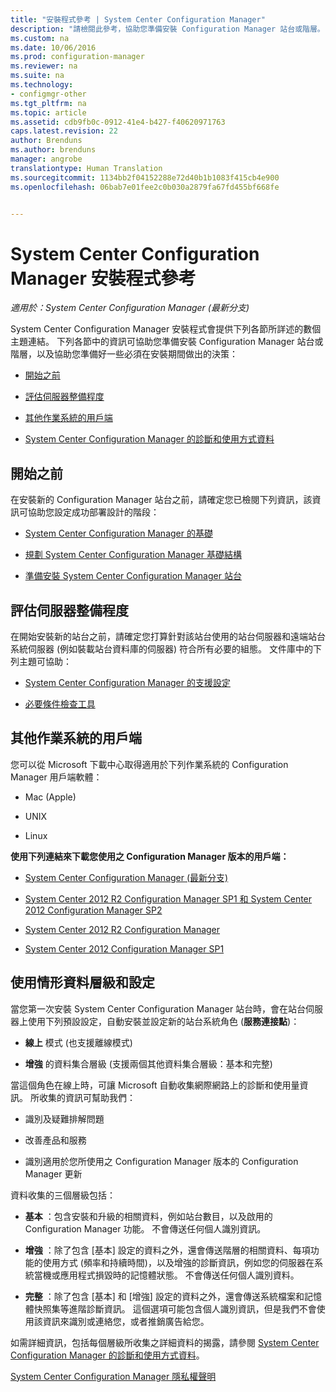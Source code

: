 ```yaml
---
title: "安裝程式參考 | System Center Configuration Manager"
description: "請檢閱此參考，協助您準備安裝 Configuration Manager 站台或階層。"
ms.custom: na
ms.date: 10/06/2016
ms.prod: configuration-manager
ms.reviewer: na
ms.suite: na
ms.technology:
- configmgr-other
ms.tgt_pltfrm: na
ms.topic: article
ms.assetid: cdb9fb0c-0912-41e4-b427-f40620971763
caps.latest.revision: 22
author: Brenduns
ms.author: brenduns
manager: angrobe
translationtype: Human Translation
ms.sourcegitcommit: 1134bb2f04152288e72d40b1b1083f415cb4e900
ms.openlocfilehash: 06bab7e01fee2c0b030a2879fa67fd455bf668fe


---
```

# <a name="reference-for-system-center-configuration-manager-setup"></a>System Center Configuration Manager 安裝程式參考

*適用於：System Center Configuration Manager (最新分支)*

System Center Configuration Manager 安裝程式會提供下列各節所詳述的數個主題連結。 下列各節中的資訊可協助您準備安裝 Configuration Manager 站台或階層，以及協助您準備好一些必須在安裝期間做出的決策：  

-   [開始之前](#bkmk_start)  

-   [評估伺服器整備程度](#bkmk_assess)  

-   [其他作業系統的用戶端](#bkmk_Addclients)  

-   [System Center Configuration Manager 的診斷和使用方式資料](../../../../core/plan-design/diagnostics/diagnostics-and-usage-data.md)  

##  <a name="a-namebkmkstarta-before-you-begin"></a><a name="bkmk_start"></a> 開始之前  
 在安裝新的 Configuration Manager 站台之前，請確定您已檢閱下列資訊，該資訊可協助您設定成功部署設計的階段：  

-   [System Center Configuration Manager 的基礎](../../../../core/understand/fundamentals.md)  

-   [規劃 System Center Configuration Manager 基礎結構](../../../plan-design/network/configure-firewalls-ports-domains.md)  

-   [準備安裝 System Center Configuration Manager 站台](prepare-to-install-sites.md)  

##  <a name="a-namebkmkassessa-assess-server-readiness"></a><a name="bkmk_assess"></a> 評估伺服器整備程度  
 在開始安裝新的站台之前，請確定您打算針對該站台使用的站台伺服器和遠端站台系統伺服器 (例如裝載站台資料庫的伺服器) 符合所有必要的組態。 文件庫中的下列主題可協助：  

-   [System Center Configuration Manager 的支援設定](../../../../core/plan-design/configs/supported-configurations.md)  

-   [必要條件檢查工具](https://technet.microsoft.com/library/mt590813.aspx#bkmk_PreqChk)  

##  <a name="a-namebkmkaddclientsa-clients-for-additional-operating-systems"></a><a name="bkmk_Addclients"></a> 其他作業系統的用戶端  
 您可以從 Microsoft 下載中心取得適用於下列作業系統的 Configuration Manager 用戶端軟體：  

-   Mac (Apple)  

-   UNIX  

-   Linux  

**使用下列連結來下載您使用之 Configuration Manager 版本的用戶端：**  

-   [System Center Configuration Manager (最新分支)](http://www.microsoft.com/download/details.aspx?id=47719)  

-   [System Center 2012 R2 Configuration Manager SP1 和 System Center 2012 Configuration Manager SP2](http://go.microsoft.com/fwlink/?LinkID=626550)  

-   [System Center 2012 R2 Configuration Manager](http://go.microsoft.com/fwlink/?LinkID=316448)  

-   [System Center 2012 Configuration Manager SP1](http://www.microsoft.com/en-pk/download/details.aspx?id=36212)  

##  <a name="a-namebkmkusagea-usage-data-levels-and-settings"></a><a name="bkmk_usage"></a> 使用情形資料層級和設定  
當您第一次安裝 System Center Configuration Manager 站台時，會在站台伺服器上使用下列預設設定，自動安裝並設定新的站台系統角色 (**服務連接點**)：  

-   **線上** 模式 (也支援離線模式)  

-   **增強** 的資料集合層級 (支援兩個其他資料集合層級：基本和完整)  

當這個角色在線上時，可讓 Microsoft 自動收集網際網路上的診斷和使用量資訊。 所收集的資訊可幫助我們：  

-   識別及疑難排解問題  

-   改善產品和服務  

-   識別適用於您所使用之 Configuration Manager 版本的 Configuration Manager 更新  

資料收集的三個層級包括：  

-   **基本** ：包含安裝和升級的相關資料，例如站台數目，以及啟用的 Configuration Manager 功能。 不會傳送任何個人識別資訊。  

-   **增強** ：除了包含 [基本] 設定的資料之外，還會傳送階層的相關資料、每項功能的使用方式 (頻率和持續時間)，以及增強的診斷資訊，例如您的伺服器在系統當機或應用程式損毀時的記憶體狀態。 不會傳送任何個人識別資料。  

-   **完整** ：除了包含 [基本] 和 [增強] 設定的資料之外，還會傳送系統檔案和記憶體快照集等進階診斷資訊。 這個選項可能包含個人識別資訊，但是我們不會使用該資訊來識別或連絡您，或者推銷廣告給您。  

如需詳細資訊，包括每個層級所收集之詳細資料的揭露，請參閱 [System Center Configuration Manager 的診斷和使用方式資料](../../../../core/plan-design/diagnostics/diagnostics-and-usage-data.md)。  

[System Center Configuration Manager 隱私權聲明](http://go.microsoft.com/fwlink/?LinkID=626527)



<!--HONumber=Nov16_HO1-->


